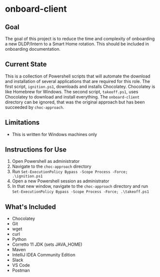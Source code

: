 # onboard-client

## Goal
The goal of this project is to reduce the time and complexity of onboarding a new DLDP/Intern to a Smart Home rotation. This should be included in onboarding documentation.

## Current State
This is a collection of Powershell scripts that will automate the download and installation of several applications that are required for this role. The first script, `ignition.ps1`, downloads and installs Chocolatey. Chocolatey is like Homebrew for Windows. The second script, `takeoff.ps1`, uses Chocolatey to download and install everything. The `onboard-client` directory can be ignored, that was the original approach but has been succeeded by `choc-approach`.

## Limitations
- This is written for Windows machines only

## Instructions for Use
1. Open Powershell as administrator
2. Navigate to the `choc-approach` directory
3. Run `Set-ExecutionPolicy Bypass -Scope Process -Force; .\ignition.ps1`
4. Open a new Powershell session as administrator
5. In that new window, navigate to the `choc-approach` directory and run `Set-ExecutionPolicy Bypass -Scope Process -Force; .\takeoff.ps1`

## What's Included
- Chocolatey
- Git
- wget
- curl
- Python
- Corretto 11 JDK (sets JAVA_HOME)
- Maven
- IntelliJ IDEA Community Edition
- Slack
- VS Code
- Postman